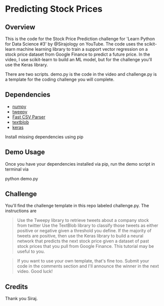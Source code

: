 # Predicting Stock Prices 

## Overview

This is the code for the Stock Price Prediction challenge for 'Learn Python for Data Science #3' by @Sirajology on YouTube. The code uses the scikit-learn machine learning library to train a support vector regression on a stock price dataset from Google Finance to predict a future price. In the video, I use scikit-learn to build an ML model, but for the challenge you'll use the Keras library.

There are two scripts. demo.py is the code in the video and challenge.py is a template for the coding challenge you will complete.

## Dependencies

   - [numpy](http://www.numpy.org/)
   - [tweepy](http://www.tweepy.org)
   - [Fast CSV Parser](https://pypi.python.org/pypi/csv)
   - [textblob](https://textblob.readthedocs.io/en/dev/)
   - [keras](https://keras.io)

Install missing dependencies using pip

## Demo Usage

Once you have your dependencies installed via pip, run the demo script in terminal via

python demo.py

## Challenge

You'll find the challenge template in this repo labeled challenge.py. The instructions are

> Use the Tweepy library to retrieve tweets about a company stock from twitter
  Use the TextBlob library to classify those tweets as either positive or negative given a threshold you define.
  If the majority of tweets are positive, then use the Keras library to build a neural network that predicts the next stock price given a dataset of past stock prices that you pull from Google Finance. This tutorial may be useful to you.

> If you want to use your own template, that's fine too. Submit your code in the comments section and I'll announce the 
winner in the next video. Good luck!

## Credits 

Thank you Siraj.
